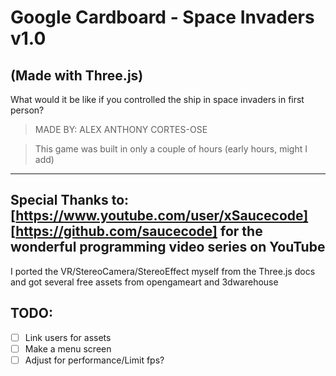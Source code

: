 # Google Cardboard - Space Invaders v1.0

## (Made with Three.js)
What would it be like if you controlled the ship in space invaders in first person?
> MADE BY: ALEX ANTHONY CORTES-OSE

> This game was built in only a couple of hours (early hours, might I add)
---
Special Thanks to:  
[https://www.youtube.com/user/xSaucecode]  
[https://github.com/saucecode]
for the wonderful programming video series on YouTube
---
I ported the VR/StereoCamera/StereoEffect myself from the Three.js docs and
got several free assets from opengameart and 3dwarehouse

## TODO:
- [ ] Link users for assets
- [ ] Make a menu screen
- [ ] Adjust for performance/Limit fps?
